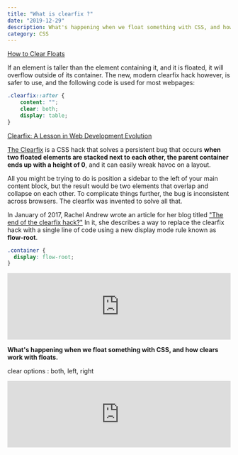 ```yaml
---
title: "What is clearfix ?"
date: "2019-12-29"
description: What's happening when we float something with CSS, and how clears work with floats. 
category: CSS
---
```


[How to Clear Floats](https://www.w3schools.com/howto/howto_css_clearfix.asp)

If an element is taller than the element containing it, and it is floated, it will overflow outside of its container. The new, modern clearfix hack however, is safer to use, and the following code is used for most webpages:
```css
.clearfix::after {
    content: "";
    clear: both;
    display: table;
}
```

[Clearfix: A Lesson in Web Development Evolution](https://css-tricks.com/clearfix-a-lesson-in-web-development-evolution/)

[The Clearfix](https://css-tricks.com/snippets/css/clear-fix/) is a CSS hack that solves a persistent bug that occurs **when two floated elements are stacked next to each other, the parent container ends up with a height of 0**, and it can easily wreak havoc on a layout.

All you might be trying to do is position a sidebar to the left of your main content block, but the result would be two elements that overlap and collapse on each other. To complicate things further, the bug is inconsistent across browsers. The clearfix was invented to solve all that.

In January of 2017, Rachel Andrew wrote an article for her blog titled ["The end of the clearfix hack?"](https://www.rachelandrew.co.uk/archives/2017/01/24/the-end-of-the-clearfix-hack/) In it, she describes a way to replace the clearfix hack with a single line of code using a new display mode rule known as **flow-root**.

```css
.container {
  display: flow-root;
}
```

<iframe width="100%" src="https://www.youtube.com/embed/2tC4PIlEz_o" frameborder="0" allowfullscreen></iframe>


**What's happening when we float something with CSS, and how clears work with floats.**

clear options : both, left, right

<iframe width="100%" src="https://www.youtube.com/embed/LrdkRMZhgZg" frameborder="0" allowfullscreen></iframe>